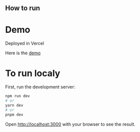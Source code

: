 ## How to run

# Demo

Deployed in Vercel

Here is the [demo]()

# To run localy

First, run the development server:

```bash
npm run dev
# or
yarn dev
# or
pnpm dev
```

Open [http://localhost:3000](http://localhost:3000) with your browser to see the result.
